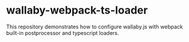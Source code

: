 # wallaby-webpack-ts-loader
This repository demonstrates how to configure wallaby.js with webpack built-in postprocessor and typescript loaders.
